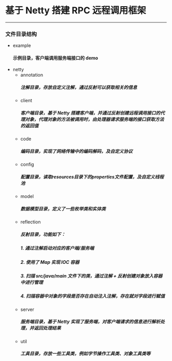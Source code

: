 # 基于 Netty 搭建 RPC 远程调用框架

***

### 文件目录结构
- example
    #### 示例目录，客户端调用服务端接口的 demo
- netty
    - annotation
        ##### 注解目录，存放自定义注解，通过反射可以获取相关的信息
    - client
        ##### 客户端目录，基于 Netty 搭建客户端，并通过反射创建远程调用接口的代理对象，代理对象的方法被调用时，由处理器请求服务端的接口获取方法的返回值
    - code
        ##### 编码目录，实现了网络传输中的编码解码，及自定义协议
    - config
        ##### 配置目录，读取resources目录下的properties文件配置，及自定义线程池
    - model
        ##### 数据模型目录，定义了一些枚举类和实体类
    - reflection
        ##### 反射目录，功能如下：
        ##### 1. 通过注解启动对应的客户端/服务端
        ##### 2. 使用了 Map 实现 IOC 容器
        ##### 3. 扫描 src/java/main 文件下的类，通过注解 + 反射创建对象放入容器中进行管理
        ##### 4. 扫描容器中对象的字段是否存在自动注入注解，存在就对字段进行赋值
    - server
        ##### 服务端目录，基于 Netty 实现了服务端，对客户端请求的信息进行解析处理，并返回处理结果
    - util
        ##### 工具目录，存放一些工具类，例如字节操作工具类、对象工具类等
